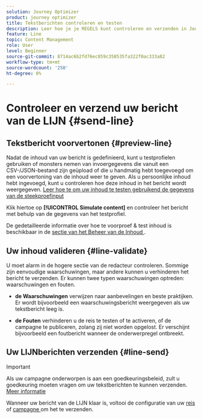 ```yaml
---
solution: Journey Optimizer
product: journey optimizer
title: Tekstberichten controleren en testen
description: Leer hoe je je REGELS kunt controleren en verzenden in Journey Optimizer
feature: Line
topic: Content Management
role: User
level: Beginner
source-git-commit: 8714ac6b2fd76ec859c358535fa322f0ac333a82
workflow-type: tm+mt
source-wordcount: '250'
ht-degree: 0%

---
```


# Controleer en verzend uw bericht van de LIJN {#send-line}

## Tekstbericht voorvertonen {#preview-line}

Nadat de inhoud van uw bericht is gedefinieerd, kunt u testprofielen gebruiken of monsters nemen van invoergegevens die vanuit een CSV-/JSON-bestand zijn geüpload of die u handmatig hebt toegevoegd om een voorvertoning van de inhoud weer te geven. Als u persoonlijke inhoud hebt ingevoegd, kunt u controleren hoe deze inhoud in het bericht wordt weergegeven. [ Leer hoe te om uw inhoud te testen gebruikend de gegevens van de steekproefinput ](../test-approve/simulate-sample-input.md)

Klik hiertoe op **[!UICONTROL Simulate content]** en controleer het bericht met behulp van de gegevens van het testprofiel.

De gedetailleerde informatie over hoe te voorproef &amp; test inhoud is beschikbaar in de [ sectie van het Beheer van de Inhoud ](../content-management/preview-test.md).

## Uw inhoud valideren {#line-validate}

U moet alarm in de hogere sectie van de redacteur controleren. Sommige zijn eenvoudige waarschuwingen, maar andere kunnen u verhinderen het bericht te verzenden. Er kunnen twee typen waarschuwingen optreden: waarschuwingen en fouten.

* **de Waarschuwingen** verwijzen naar aanbevelingen en beste praktijken. Er wordt bijvoorbeeld een waarschuwingsbericht weergegeven als uw tekstbericht leeg is.

* **de Fouten** verhinderen u de reis te testen of te activeren, of de campagne te publiceren, zolang zij niet worden opgelost. Er verschijnt bijvoorbeeld een foutbericht wanneer de onderwerpregel ontbreekt.

## Uw LIJNberichten verzenden {#line-send}

>[!IMPORTANT]
>
> Als uw campagne onderworpen is aan een goedkeuringsbeleid, zult u goedkeuring moeten vragen om uw tekstberichten te kunnen verzenden. [Meer informatie](../test-approve/gs-approval.md)

Wanneer uw bericht van de LIJN klaar is, voltooi de configuratie van uw [ reis ](../building-journeys/journey-gs.md) of [ campagne ](../campaigns/create-campaign.md) om het te verzenden.

